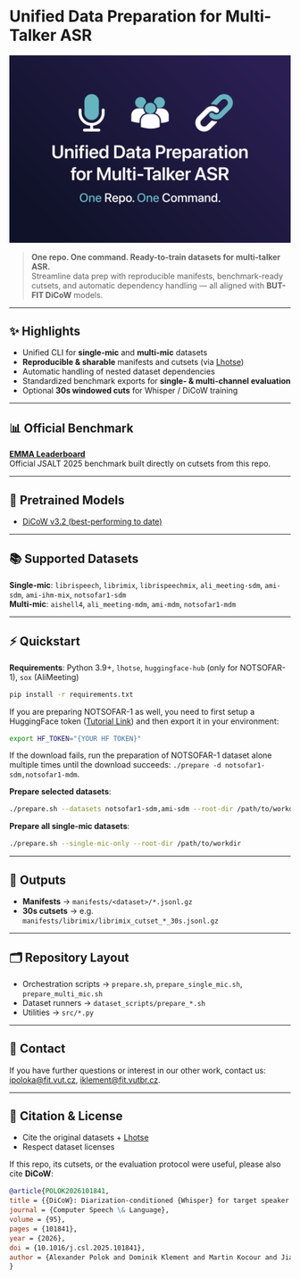 # Unified Data Preparation for Multi-Talker ASR  

![Banner](./misc/banner.png)

> **One repo. One command. Ready-to-train datasets for multi-talker ASR.**  
> Streamline data prep with reproducible manifests, benchmark-ready cutsets, and automatic dependency handling — all aligned with **BUT-FIT DiCoW** models.

---

## ✨ Highlights
- Unified CLI for **single-mic** and **multi-mic** datasets  
- **Reproducible & sharable** manifests and cutsets (via [Lhotse](https://github.com/lhotse-speech/lhotse))  
- Automatic handling of nested dataset dependencies  
- Standardized benchmark exports for **single- & multi-channel evaluation**  
- Optional **30s windowed cuts** for Whisper / DiCoW training  

---

## 📊 Official Benchmark
**[EMMA Leaderboard](https://huggingface.co/spaces/BUT-FIT/EMMA_leaderboard)**  
Official JSALT 2025 benchmark built directly on cutsets from this repo.  

---

## 🧩 Pretrained Models
- [DiCoW v3.2 (best-performing to date)](https://huggingface.co/BUT-FIT/DiCoW_v3_2)  

---

## 📚 Supported Datasets
**Single-mic**: `librispeech`, `librimix`, `librispeechmix`, `ali_meeting-sdm`, `ami-sdm`, `ami-ihm-mix`, `notsofar1-sdm`  
**Multi-mic**: `aishell4`, `ali_meeting-mdm`, `ami-mdm`, `notsofar1-mdm` 

---

## ⚡ Quickstart
**Requirements**: Python 3.9+, `lhotse`, `huggingface-hub` (only for NOTSOFAR-1), `sox` (AliMeeting)
```bash
pip install -r requirements.txt
````
If you are preparing NOTSOFAR-1 as well, you need to first setup a HuggingFace token ([Tutorial Link](https://huggingface.co/docs/hub/en/security-tokens)) and then export it in your environment:
```bash
export HF_TOKEN="{YOUR HF TOKEN}"
```
If the download fails, run the preparation of NOTSOFAR-1 dataset alone multiple times until the download succeeds: `./prepare -d notsofar1-sdm,notsofar1-mdm`.

**Prepare selected datasets**:

```bash
./prepare.sh --datasets notsofar1-sdm,ami-sdm --root-dir /path/to/workdir
```

**Prepare all single-mic datasets**:

```bash
./prepare.sh --single-mic-only --root-dir /path/to/workdir
```

---

## 📂 Outputs

* **Manifests** → `manifests/<dataset>/*.jsonl.gz`
* **30s cutsets** → e.g. `manifests/librimix/librimix_cutset_*_30s.jsonl.gz`

---

## 🗂 Repository Layout

* Orchestration scripts → `prepare.sh`, `prepare_single_mic.sh`, `prepare_multi_mic.sh`
* Dataset runners → `dataset_scripts/prepare_*.sh`
* Utilities → `src/*.py`

---

## 💬 Contact
If you have further questions or interest in our other work, contact us: [ipoloka@fit.vut.cz](mailto:ipoloka@fit.vut.cz), [iklement@fit.vutbr.cz](mailto:iklement@fit.vutbr.cz).

---

## 📖 Citation & License

* Cite the original datasets + [Lhotse](https://github.com/lhotse-speech/lhotse)
* Respect dataset licenses

If this repo, its cutsets, or the evaluation protocol were useful, please also cite **DiCoW**:

```bibtex
@article{POLOK2026101841,
title = {{DiCoW}: Diarization-conditioned {Whisper} for target speaker automatic speech recognition},
journal = {Computer Speech \& Language},
volume = {95},
pages = {101841},
year = {2026},
doi = {10.1016/j.csl.2025.101841},
author = {Alexander Polok and Dominik Klement and Martin Kocour and Jiangyu Han and Federico Landini and Bolaji Yusuf and Matthew Wiesner and Sanjeev Khudanpur and Jan Černocký and Lukáš Burget}
}
```
